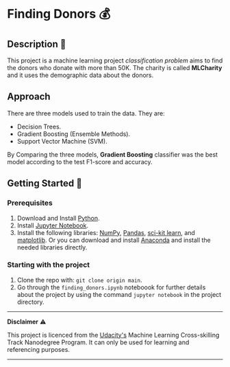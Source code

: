 # Finding Donors :moneybag:
## Description :memo:
This project is a machine learning project _classification problem_ aims to find the donors who donate with more than 50K. The charity is called **MLCharity** and it uses the demographic data about the donors.
## Approach
There are three models used to train the data. They are: 
* Decision Trees.
* Gradient Boosting (Ensemble Methods).
* Support Vector Machine (SVM).

By Comparing the three models, **Gradient Boosting** classifier was the best model according to the test F1-score and accuracy.
## Getting Started :rocket:
### Prerequisites
1. Download and Install [Python](https://www.python.org/downloads/).
2. Install [Jupyter Notebook](https://jupyter.org/install).
3. Install the following libraries: [NumPy](https://pypi.org/project/numpy/), [Pandas](https://pypi.org/project/pandas/), [sci-kit learn](https://scikit-learn.org/stable/install.html), and [matplotlib](https://matplotlib.org/stable/users/installing/index.html).
Or you can download and install [Anaconda](https://www.anaconda.com/products/distribution) and install the needed libraries directly.
### Starting with the project
1. Clone the repo with: `git clone origin main`.
2. Go through the `finding_donors.ipynb` noteboook for further details about the project by using the command `jupyter notebook` in the project directory.

---
**Disclaimer** :warning:

This project is licenced from the [Udacity's](https://www.udacity.com/) Machine Learning Cross-skilling Track Nanodegree Program. It can only be used for learning and referencing purposes.

---
